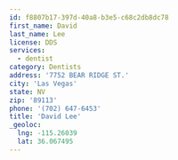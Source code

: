 ```yaml
---
id: f8807b17-397d-40a8-b3e5-c68c2db8dc78
first_name: David
last_name: Lee
license: DDS
services:
  - dentist
category: Dentists
address: '7752 BEAR RIDGE ST.'
city: 'Las Vegas'
state: NV
zip: '89113'
phone: '(702) 647-6453'
title: 'David Lee'
_geoloc:
  lng: -115.26039
  lat: 36.067495
---
```

